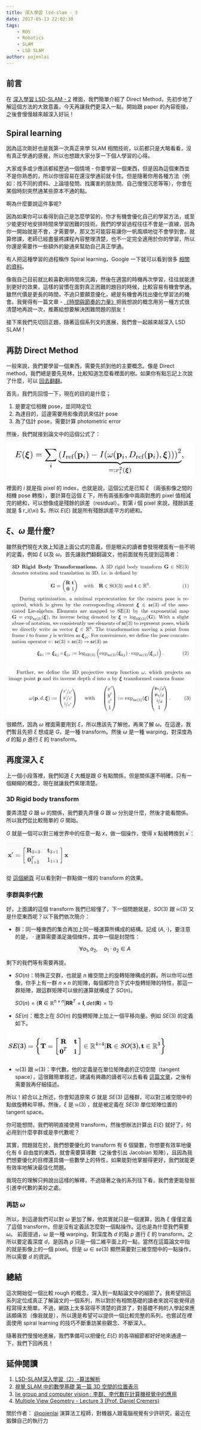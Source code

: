 ```yaml
---
title: 深入學習 lsd-slam - 3
date: 2017-05-13 22:02:38
tags:
    - ROS
    - Robotics
    - SLAM
    - LSD SLAM
author: pojenlai
---
```


## 前言

在 [深入學習 LSD-SLAM - 2](http://blog.techbridge.cc/2017/04/15/lsd-slam-2/) 裡面，我們簡單介紹了 Direct Method，先初步地了解這個方法的大致意義，今天再讓我們更深入一點，開始跟 paper 的內容銜接，之後會慢慢越來越深入好玩！

## Spiral learning

因為這次剛好也是我第一次真正來學 SLAM 相關技術，以前都只是大略看看，沒有真正學通的感覺，所以也想跟大家分享一下個人學習的心得。

大家或多或少應該都經歷過一個情境 - 你要學習一個東西，但是因為這個東西並不是你熟悉的，所以你很容易在還沒學通前就卡住。但是隨著你用各種方法（例如：找不同的資料、上論壇發問、找厲害的朋友問、自己慢慢沉思等等），你會在某個時刻突然通某些原本不通的點。

啊為什麼要說這件事呢?

因為如果你可以看得到自己是怎麼學習的，你才有機會優化自己的學習方法，或至少能更好地安排時間來學習困難的技術。我們的學習過程往往不會是一直線，因為你一開始就是不會，才需要學，那又怎可能容易讓你一帆風順地從不會學到會。就算修課，老師已經盡量將課程內容整理清楚，也不一定完全適用於你的學習，所以你還是需要作一些額外的變通來幫助自己真正學通。

有人把這種學習的過程稱作 Spiral learning，Google 一下就可以看到很多 [相關的資料](https://www.google.com.tw/search?q=spiral+learning&source=lnms&tbm=isch&sa=X&ved=0ahUKEwjbzqiI2evTAhWMXbwKHb4XDCEQ_AUICigB&biw=1270&bih=570)。

像我自己目前就比較喜歡用時間來沉澱，然後在適當的時機再次學習，往往就能達到更好的效果，這樣的習慣在面對真正困難的題目的時候，比較容易有機會學通。雖然代價是更長的時間，不過只要願意優化，總是有機會再找出優化學習法的機會。我覺得有一篇文章 - [《時間與節奏的力量》](http://ourcoders.com/thread/show/6618/)把我想說的概念用另一種方式很清楚地再說一次，推薦給想要解決困難問題的朋友！

接下來我們先切回正題，隨著這個系列文的進展，我們會一起越來越深入 LSD SLAM！

## 再訪 Direct Method

一般來說，我們要學習一個東西，需要先抓到他的主要概念。像是 Direct method，我們總是要先見林，比較知道怎麼看裡面的樹。如果你有點忘記上次說了什麼，可以 [回去翻翻](http://blog.techbridge.cc/2017/04/15/lsd-slam-2/)。

首先，我們先回憶一下，現在的目的是什麼；

1. 是要定位相機 pose，並同時定位
2. 為達目的，這邊需要用影像資訊來估計 pose
3. 為了估計 pose，需要計算 photometric error

然後，我們就接到論文中的這個公式了：

![lsd-slam-3-1](/img/pojenlai/lsd-slam-3-1.JPG)

裡面的 $i$ 就是指 pixel 的 index，也就是說，這個公式是已知 $\xi$ （兩張影像之間的相機 pose 轉換），要計算在這個 $\xi$ 下，所有兩張影像中兩兩對應的 pixel 值相減完的總和，可以想像成是殘餘的誤差（residual）。對第 $i$ 個 pixel 來說，殘餘誤差就是 $ r_i(\xi) $，所以 $E(\xi)$ 就是所有殘餘誤差平方的總和。

## $\xi$、$\omega$ 是什麼?

雖然我們現在大致上知道上面公式的意義，但是眼尖的讀者會發現裡面有一些不明的定義，例如 $\xi$ 以及 $\omega$。首先讓我們翻翻論文，他前面就有先提到這兩者：

![lsd-slam-3-2](/img/pojenlai/lsd-slam-3-2.JPG)

![lsd-slam-3-3](/img/pojenlai/lsd-slam-3-3.JPG)

很顯然，因為 $\omega$ 裡面需要用到 $\xi$，所以應該先了解他，再來了解 $\omega$。在這邊，我們暫且先把 $\xi$ 想成是 $G$，是一種 transform。然後 $\omega$ 是一種 warping，對深度為 $d$ 的點 $p$ 進行 $\xi$ 的 transform。

## 再度深入 $\xi$

上一個小段落裡，我們知道 $\xi$ 大概是跟 $G$ 有點關係，但是關係還不明確，只有一個糊糊的概念，現在就讓我們來理清楚。

### 3D Rigid body transform

要弄清楚 $G$ 跟 $\omega$ 的關係，我們要先弄懂 $G$ 跟 $\omega$ 分別是什麼，然後才能看關係。所以我們從比較簡單的 $G$ 開始。

$G$ 就是一個可以對三維世界中的任意一點 $x$，做一個操作，使得 $x$ 點被轉換到 $x^\prime$：

![lsd-slam-3-4](/img/pojenlai/lsd-slam-3-4.png)

從 [這個網頁](https://www.mathworks.com/help/vision/ref/pctransform.html) 可以看到對一群點做一樣的 transform 的效果。

### 李群與李代數

好，上面講的這個 transform 我們已經懂了，下一個問題就是，$SO(3)$ 跟 $\mathfrak{se}(3)$ 又是什麼東西呢？以下我們依次簡介：

- 群：同一種東西的集合再加上同一種運算所構成的結構。記成 $(A,\cdot)$，要注意的是， $\cdot$ 運算需要滿足幾個條件，其中一個是封閉性：

  $$\forall a_1, a_2, \quad a_1 \cdot a_2 \in A$$

剩下的我們等有需要再提。

- $SO(n)$：特殊正交群，也就是 $n$ 維空間上的旋轉矩陣構成的群。所以你可以想像，你手上有一群 $n \times n$ 的矩陣，每個都符合下式中旋轉矩陣的特性，那這一群矩陣，跟這群矩陣可以做的運算就構成了 $SO(n)$。

  $\begin{equation} SO(n) = \{ \mathbf{R} \in \mathbb{R}^{n \times n} | \mathbf{R R}^T = \mathbf{I}, det(\mathbf{R})=1 \} \end{equation}$

- $SE(n)$：概念上在 $SO(n)$ 的旋轉矩陣上加上一個平移向量。例如 $SE(3)$ 的定義如下。

![lsd-slam-3-5](/img/pojenlai/lsd-slam-3-5.png)

- $\mathfrak{so}(3)$ 跟 $\mathfrak{se}(3)$：李代數，他的定義是在單位矩陣處的正切空間（tangent space），這很難簡單敘述，建議有興趣的讀者可以去看看 [這篇文章](http://blog.csdn.net/heyijia0327/article/details/50446140)，之後有需要我再仔細描述。

所以！綜合以上所述，你會知道原來 $G$ 就是 $SE(3)$ 這種群，可以對三維空間中的點做旋轉和平移。然後，$\xi$ 是 $\mathfrak{se}(3)$ ，就是被定義在 $SE(3)$ 單位矩陣位置的 tangent space。

你可能想問，我們明明直接使用 transform，然後想辦法計算出 $E(\xi)$ 就好了，何必用到什麼李群或是李代數呢？

其實，問題就在於，我們想要優化的 transform 有 6 個變數，你想要有效率地優化有 6 自由度的東西，就會需要算導數（之後會引出 Jacobian 矩陣），且因為我們想要優化的目標還具備一些數學上的特性，如果能對他掌握得更好，我們就能更有效率地解決最佳化問題。

我現在的理解只夠說出這樣的解釋，不過隨著之後的系列往下看，我們會更能發掘引進李代數的美妙之處。

### 再訪 $\omega$

所以，到這邊我們可以對 $\omega$ 更加了解，他其實就只是一個運算，因為 $\xi$ 僅僅定義了這個 transform，但是沒有定義該怎麼對一個點操作。這也是為什麼我們需要 $\omega$。
前面提過，$\omega$ 是一種 warping，對深度為 $d$ 的點 $p$ 進行 $\xi$ 的 transform。之所以要定義深度 $d$，是因為 $p$ 只是一個二維平面上的一點，當然在這篇論文中指的就是影像上的一個 pixel。但是 $\omega \in se(3)$ 顯然需要對三維空間中的一點操作，所以需要 $d$ 的資訊。

## 總結

這次開始從一個比較 rough 的概念，深入到一點點論文中的細節了。我希望把這系列定位成真正了解論文的一個系列，所以對於有相關基礎的讀者來說可能覺得過程寫得太簡單。不過，網路上太多寫得不清楚的資源了，對基礎不夠的人學起來應該頗痛苦（像我就是），所以還是希望可以提供一個比較完整的系列，也嘗試在裡面使用 spiral learning 的技巧不斷重訪某些觀念、不斷深入。

隨著我們慢慢地進展，我們準備可以把優化 $E(\xi)$ 的各項細節都好好地來通達一下，我們下回再見！

## 延伸閱讀

1. [LSD-SLAM深入學習（2）-算法解析](http://www.cnblogs.com/hitcm/p/4907536.html)
2. [視覺 SLAM 中的數學基礎 第一篇 3D 空間的位置表示](http://www.cnblogs.com/gaoxiang12/p/5113334.html)
3. [lie group and computer vision : 李群、李代數在計算機視覺中的應用](http://blog.csdn.net/heyijia0327/article/details/50446140)
4. [Multiple View Geometry - Lecture 3 (Prof. Daniel Cremers)](https://www.youtube.com/watch?v=khLM8VV8LuM)

關於作者：
[@pojenlai](https://pojenlai.wordpress.com/) 演算法工程師，對機器人跟電腦視覺有少許研究，最近在鍛鍊自己的執行力
